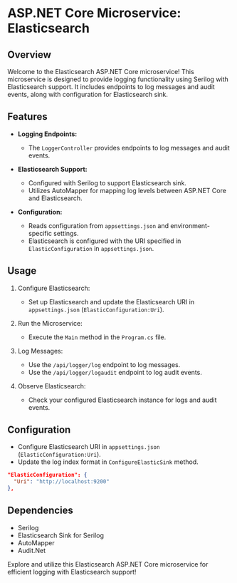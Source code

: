 # ASP.NET Core Microservice: Elasticsearch

## Overview

Welcome to the Elasticsearch ASP.NET Core microservice! This microservice is designed to provide logging functionality using Serilog with Elasticsearch support. It includes endpoints to log messages and audit events, along with configuration for Elasticsearch sink.

## Features

- **Logging Endpoints:**
  - The `LoggerController` provides endpoints to log messages and audit events.

- **Elasticsearch Support:**
  - Configured with Serilog to support Elasticsearch sink.
  - Utilizes AutoMapper for mapping log levels between ASP.NET Core and Elasticsearch.

- **Configuration:**
  - Reads configuration from `appsettings.json` and environment-specific settings.
  - Elasticsearch is configured with the URI specified in `ElasticConfiguration` in `appsettings.json`.

## Usage

1. Configure Elasticsearch:
   - Set up Elasticsearch and update the Elasticsearch URI in `appsettings.json` (`ElasticConfiguration:Uri`).

2. Run the Microservice:
   - Execute the `Main` method in the `Program.cs` file.

3. Log Messages:
   - Use the `/api/logger/log` endpoint to log messages.
   - Use the `/api/logger/logaudit` endpoint to log audit events.

4. Observe Elasticsearch:
   - Check your configured Elasticsearch instance for logs and audit events.

## Configuration

- Configure Elasticsearch URI in `appsettings.json` (`ElasticConfiguration:Uri`).
- Update the log index format in `ConfigureElasticSink` method.

```json
"ElasticConfiguration": {
  "Uri": "http://localhost:9200"
},
```

## Dependencies

- Serilog
- Elasticsearch Sink for Serilog
- AutoMapper
- Audit.Net

Explore and utilize this Elasticsearch ASP.NET Core microservice for efficient logging with Elasticsearch support!
